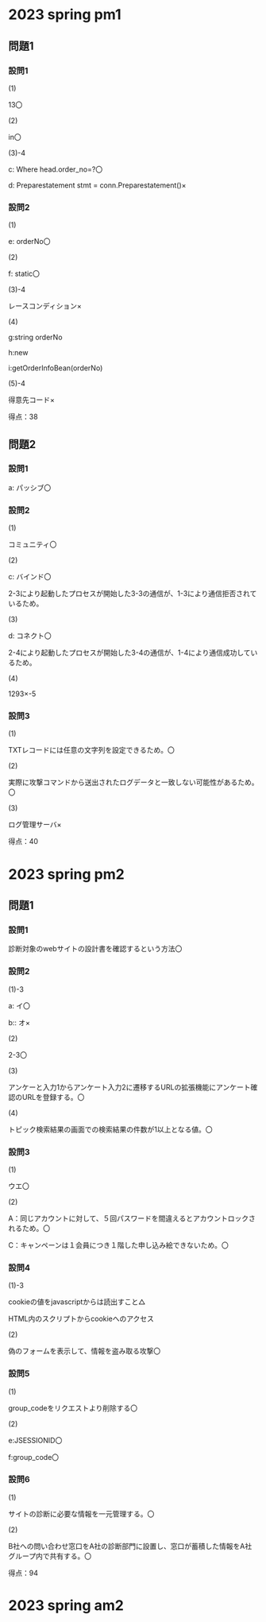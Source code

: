 # 2023 spring pm1

## 問題1

### 設問1

(1)

13〇

(2)

in〇

(3)-4

c:  Where head.order_no=?〇

d: Preparestatement stmt = conn.Preparestatement()×

### 設問2

(1)

e: orderNo〇

(2)

f: static〇

(3)-4

レースコンディション×

(4)

g:string orderNo

h:new

i:getOrderInfoBean(orderNo)

(5)-4

得意先コード×

得点：38

## 問題2

### 設問1

a: パッシブ〇

### 設問2

(1)

コミュニティ〇

(2)

c: バインド〇

2-3により起動したプロセスが開始した3-3の通信が、1-3により通信拒否されているため。

(3)

d: コネクト〇

2-4により起動したプロセスが開始した3-4の通信が、1-4により通信成功しているため。

(4)

1293×-5

### 設問3

(1)

TXTレコードには任意の文字列を設定できるため。〇

(2)

実際に攻撃コマンドから送出されたログデータと一致しない可能性があるため。〇

(3)

ログ管理サーバ×

得点：40


# 2023 spring pm2

## 問題1

### 設問1

診断対象のwebサイトの設計書を確認するという方法〇

### 設問2

(1)-3

a: イ〇

b:: オ×

(2)

2-3〇

(3)

アンケーと入力1からアンケート入力2に遷移するURLの拡張機能にアンケート確認のURLを登録する。〇

(4)

トピック検索結果の画面での検索結果の件数が1以上となる値。〇

### 設問3

(1)

ウエ〇

(2)

A：同じアカウントに対して、５回パスワードを間違えるとアカウントロックされるため。〇

C：キャンペーンは１会員につき１階した申し込み絵できないため。〇

### 設問4

(1)-3

cookieの値をjavascriptからは読出すこと△

HTML内のスクリプトからcookieへのアクセス

(2)

偽のフォームを表示して、情報を盗み取る攻撃〇

### 設問5

(1)

group_codeをリクエストより削除する〇

(2)

e:JSESSIONID〇

f:group_code〇

### 設問6

(1)

サイトの診断に必要な情報を一元管理する。〇

(2)

B社への問い合わせ窓口をA社の診断部門に設置し、窓口が蓄積した情報をA社グループ内で共有する。〇

得点：94

# 2023 spring am2
